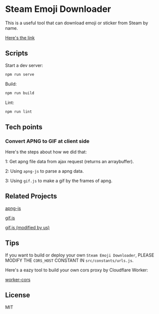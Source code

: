 # Steam Emoji Downloader

This is a useful tool that can download emoji or sticker from Steam by name.

[Here's the link](https://steamemoji.pwp.app)

## Scripts

Start a dev server:

```bash
npm run serve
```

Build:

```bash
npm run build
```

Lint:

```bash
npm run lint
```

## Tech points

### Convert APNG to GIF at client side

Here's the steps about how we did that:

1: Get apng file data from ajax request (returns an arraybuffer).

2: Using `apng-js` to parse a apng data.

3: Using `gif.js` to make a gif by the frames of apng.

## Related Projects

[apng-js](https://github.com/davidmz/apng-js)

[gif.js](https://github.com/jnordberg/gif.js)

[gif.js (modified by us)](https://github.com/backrunner/gif.js)

## Tips

If you want to build or deploy your own `Steam Emoji Downloader`, PLEASE MODIFY THE `CORS_HOST` CONSTANT IN `src/constants/urls.js`.

Here's a eazy tool to build your own cors proxy by Cloudflare Worker:

[worker-cors](https://github.com/backrunner/worker-cors)

## License

MIT
